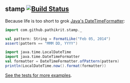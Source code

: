 stamp [![Build Status](https://travis-ci.org/pathikrit/stamp.png?branch=master)](http://travis-ci.org/pathikrit/stamp)
--------

Because life is too short to grok [Java's DateTimeFormatter](https://docs.oracle.com/javase/8/docs/api/java/time/format/DateTimeFormatter.html):


```scala
import com.github.pathikrit.stamp._

val pattern: String = FormatLike("Feb 05, 2014")
assert(pattern == "MMM DD, YYYY")

import java.time.LocalDateTime
import java.time.DateTimeFormatter
val formatter = DateTimeFormatter.ofPattern(pattern)
println(LocalDateTime.now().format(formatter))
```

[See the tests for more examples](src/test/scala/com/github/pathikrit/stamp/FormatLikeSpec.scala).
